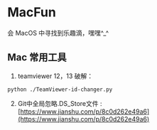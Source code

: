 # MacFun
会 MacOS 中寻找到乐趣滴，嘿嘿^_^
## Mac 常用工具
1. teamviewer 12，13 破解：
```
python ./TeamViewer-id-changer.py
```
2. Git中全局忽略.DS_Store文件 : [https://www.jianshu.com/p/8c0d262e49a6](https://www.jianshu.com/p/8c0d262e49a6)
